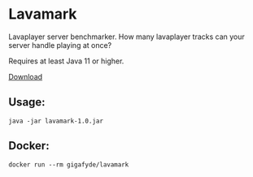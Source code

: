 # Lavamark
Lavaplayer server benchmarker. How many lavaplayer tracks can your server handle playing at once?

Requires at least Java 11 or higher.

[Download](https://github.com/GigaFyde/Lavamark/releases/download/1.0.0/lavamark-1.0-all.jar)

## Usage:
```
java -jar lavamark-1.0.jar
```

## Docker:

```
docker run --rm gigafyde/lavamark
```
